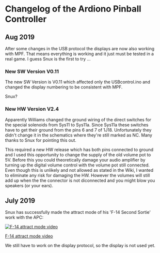 # Changelog of the Ardiono Pinball Controller

## Aug 2019

After some changes in the USB protocol the displays are now also working with MPF. That means everything is working and it just must be tested in a real game. I guess Snux is the first to try ...

### New SW Version V0.11

The new SW Version is V0.11 which affected only the USBcontrol.ino and changed the display numbering to be consistent with MPF.

Snux?

### New HW Version V2.4

Apparently Williams changed the ground wiring of the direct switches for the special solenoids from Sys11 to Sys11a. Since Sys11a these switches have to get their ground from the pins 6 and 7 of 1J18. Unfortunately they didn't change it in the schematics where they're still marked as NC. Many thanks to Snux for pointing this out.

This required a new HW release which has both pins connected to ground and I used this opportunity to change the supply of the old volume pot to 5V. Before this you could theoretically damage your audio amplifier by turning up the digital volume control with the volume pot still connected. Even though this is unlikely and not allowed as stated in the Wiki, I wanted to eliminate any risk for damaging the HW. However the volumes will still add up when the the connector is not diconnected and you might blow you speakers (or your ears).

## July 2019

Snux has successfully made the attract mode of his 'F-14 Second Sortie' work with the APC:

[![F-14 attract mode video](https://img.youtube.com/embed/XlqPyIdEk2k/0.jpg)](https://www.youtube.com/embed/XlqPyIdEk2k "F-14 attract mode video")

[F-14 attract mode video](https://www.youtube.com/embed/XlqPyIdEk2k)

We still have to work on the display protocol, so the display is not used yet.
